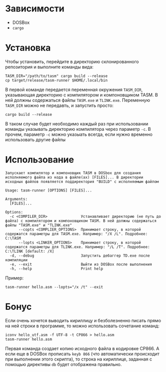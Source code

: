 # Зависимости
- DOSBox
- `cargo`

# Установка

Чтобы установить, перейдите в директорию склонированного репозитория и выполните команды вида:

```
TASM_DIR="/path/to/tasm" cargo build --release
cp target/release/tasm-runner $HOME/.local/bin
```

В первой команде передается переменная окружения `TASM_DIR`, указывающая директорию с компилятором и компоновщиком TASM. В ней должны содержаться файлы `TASM.exe` и `TLINK.exe`. Переменную `TASM_DIR` можно не передавть, и запустить просто:

```
cargo build --release
```

В таком случае будет необходимо каждый раз при использовании команды указывать директорию компилятора через параметр `-c`. В прочем, параметр `-c` можно указыать всегда, если нужно временно использовать другие файлы

# Использование

```
Запускает компилятор и компоновщик TASM в DOSbox для создания исполняемого файла из кода в файле(ах) [FILES]... В директории исходных файлов появляется поддиректория "BUILD" с исполняемым файлом

Usage: tasm-runner [OPTIONS] [FILES]...

Arguments:
  [FILES]...

Options:
  -c <COMPILER_DIR>               Устанавливает директорию (не путь до файла) с компилятором и компоновщиком TASM. В ней должны содержаться файлы "TASM.exe" и "TLINK.exe"
      --copts <COMPLIER_OPTIONS>  Принимает строку, в которой содержатся параметры для TASM.exe. Например: "/X /L". Подробнее: C:\TASM
      --lopts <LINKER_OPTIONS>    Принимает строку, в которой содержатся параметры для TLINK.exe. Например: "/L /T". Подробнее: C:\TLINK [default: /X]
  -d, --debug                     Запустить дебаггер TD.exe после компиляции
  -e, --exit                      Выйти из DOSBox после выполнения
  -h, --help                      Print help
```

Пример:

```
tasm-runner hello.asm --lopts="/x /t" --exit
```

# Бонус

Если очень хочется выводить кириллицу и безболезненно писать прямо на ней строки в программе, то можно использовать сочетание команд:

```
iconv hello_utf.asm -f UTF-8 -t CP866 > hello.asm
tasm-runner hello.asm
```

Первая команда создает копию исходного файла в кодировке CP866. А если еще в DOSBox прописать `keyb 866` (что автоматически происходит при выполнении этого скрипта), то строка на кириллице, заданная с помощью директивы `db` будет отображена правильно.
